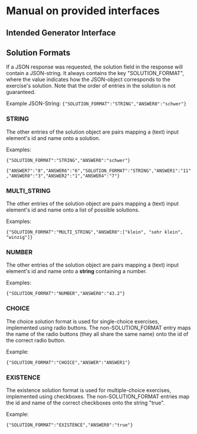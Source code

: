 # Manual on provided interfaces

## Intended Generator Interface


## Solution Formats
If a JSON response was requested, the solution field in the response will contain a JSON-string. 
It always contains the key "SOLUTION_FORMAT", where the value indicates how the JSON-object corresponds
to the exercise's solution. Note that the order of entries in the solution is not guaranteed.

Example JSON-String: `{"SOLUTION_FORMAT":"STRING","ANSWER0":"schwer"}`

### STRING
The other entries of the solution object are pairs mapping a (text) input element's id and name onto a solution.

Examples:

`{"SOLUTION_FORMAT":"STRING","ANSWER0":"schwer"}`

`{"ANSWER7":"8","ANSWER6":"6","SOLUTION_FORMAT":"STRING","ANSWER1":"11","ANSWER0":"3","ANSWER2":"1","ANSWER4":"7"}`

### MULTI_STRING
The other entries of the solution object are pairs mapping a (text) input element's id and name onto 
a list of possible solutions.

Examples:

`{"SOLUTION_FORMAT":"MULTI_STRING","ANSWER0":["klein", "sehr klein", "winzig"]}`

### NUMBER
The other entries of the solution object are pairs mapping a (text) input element's id and name onto
a **string** containing a number.

Examples:

`{"SOLUTION_FORMAT":"NUMBER","ANSWER0":"43.2"}`

### CHOICE
The choice solution format is used for single-choice exercises, implemented using radio buttons.
The non-SOLUTION_FORMAT entry maps the name of the radio buttons (they all share the same name) onto 
the id of the correct radio button.

Example:

`{"SOLUTION_FORMAT":"CHOICE","ANSWER":"ANSWER1"}`

### EXISTENCE
The existence solution format is used for multiple-choice exercises, implemented using checkboxes.
The non-SOLUTION_FORMAT entries map the id and name of the correct checkboxes onto the string "true".

Example:

`{"SOLUTION_FORMAT":"EXISTENCE","ANSWER0":"true"}`